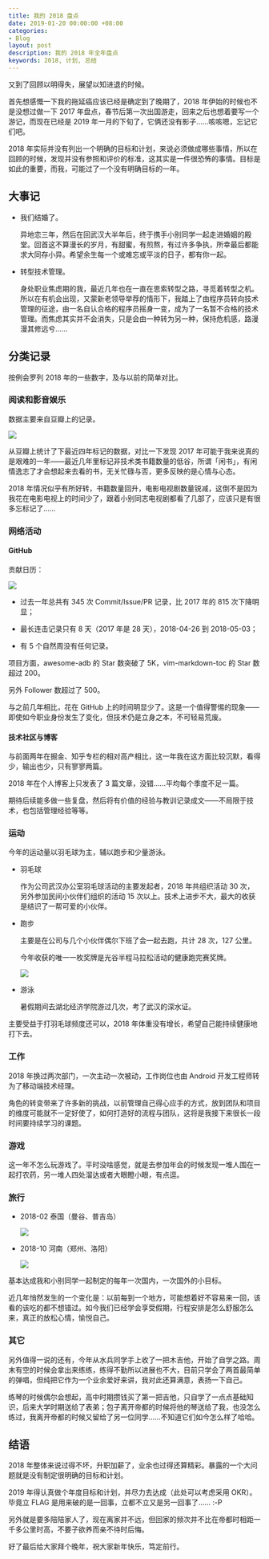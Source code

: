 ```yaml
---
title: 我的 2018 盘点
date: 2019-01-20 00:00:00 +08:00
categories:
- Blog
layout: post
description: 我的 2018 年全年盘点
keywords: 2018, 计划, 总结
---
```


又到了回顾以明得失，展望以知进退的时候。

首先想感慨一下我的拖延癌应该已经是确定到了晚期了，2018 年伊始的时候也不是没想过做一下 2017 年盘点，春节后第一次出国游走，回来之后也想着要写一个游记，而现在已经是 2019 年一月的下旬了，它俩还没有影子……咳咳嗯，忘记它们吧。

2018 年实际并没有列出一个明确的目标和计划，来说必须做成哪些事情，所以在回顾的时候，发现并没有参照和评价的标准，这其实是一件很恐怖的事情。目标是如此的重要，而我，可能过了一个没有明确目标的一年。

## 大事记

- 我们结婚了。

    异地恋三年，然后在回武汉大半年后，终于携手小别同学一起走进婚姻的殿堂。回首这不算漫长的岁月，有甜蜜，有煎熬，有过许多争执，所幸最后都能求大同存小异。希望余生每一个或难忘或平淡的日子，都有你一起。

- 转型技术管理。

    身处职业焦虑期的我，最近几年也在一直在思索转型之路，寻觅着转型之机。所以在有机会出现，又蒙新老领导举荐的情形下，我踏上了由程序员转向技术管理的征途，由一名自认合格的程序员摇身一变，成为了一名暂不合格的技术管理。而焦虑其实并不会消失，只是会由一种转为另一种，保持危机感，路漫漫其修远兮……

## 分类记录

按例会罗列 2018 年的一些数字，及与以前的简单对比。

### 阅读和影音娱乐

数据主要来自豆瓣上的记录。

![](/images/blog/2018-books-and-movies.jpeg)

从豆瓣上统计了下最近四年标记的数据，对比一下发现 2017 年可能于我来说真的是艰难的一年——最近几年里标记非技术类书籍数量的低谷，所谓「闲书」，有闲情逸志了才会想起来去看的书，无关忙碌与否，更多反映的是心情与心态。

2018 年情况似乎有所好转，书籍数量回升，电影电视剧数量锐减，这倒不是因为我花在电影电视上的时间少了，跟着小别同志电视剧都看了几部了，应该只是有很多忘标记了……

### 网络活动

#### GitHub

贡献日历：

![](/images/blog/2018-github.png)

- 过去一年总共有 345 次 Commit/Issue/PR 记录，比 2017 年的 815 次下降明显；

- 最长连击记录只有 8 天（2017 年是 28 天），2018-04-26 到 2018-05-03；

- 有 5 个自然周没有任何记录。

项目方面，awesome-adb 的 Star 数突破了 5K，vim-markdown-toc 的 Star 数超过 200。

另外 Follower 数超过了 500。

与之前几年相比，花在 GitHub 上的时间明显少了。这是一个值得警惕的现象——即使如今职业身份发生了变化，但技术仍是立身之本，不可轻易荒废。

#### 技术社区与博客

与前面两年在掘金、知乎专栏的相对高产相比，这一年我在这方面比较沉默，看得少，输出也少，只有寥寥两篇。

2018 年在个人博客上只发表了 3 篇文章，没错……平均每个季度不足一篇。

期待后续能多做一些复盘，然后将有价值的经验与教训记录成文——不局限于技术，也包括管理经验等等。

### 运动

今年的运动量以羽毛球为主，辅以跑步和少量游泳。

- 羽毛球

    作为公司武汉办公室羽毛球活动的主要发起者，2018 年共组织活动 30 次，另外参加民间小伙伴们组织的活动 15 次以上。技术上进步不大，最大的收获是结识了一帮可爱的小伙伴。

- 跑步

    主要是在公司与几个小伙伴偶尔下班了会一起去跑，共计 28 次，127 公里。
    
    今年收获的唯一一枚奖牌是光谷半程马拉松活动的健康跑完赛奖牌。

    ![](/images/blog/2018-guanggu-running.jpeg)

- 游泳

    暑假期间去湖北经济学院游过几次，考了武汉的深水证。

主要受益于打羽毛球频度还可以，2018 年体重没有增长，希望自己能持续健康地打下去。

### 工作

2018 年换过两次部门，一次主动一次被动，工作岗位也由 Android 开发工程师转为了移动端技术经理。

角色的转变带来了许多新的挑战，以前管理自己得心应手的方式，放到团队和项目的维度可能就不一定好使了，如何打造好的流程与团队，这将是我接下来很长一段时间要持续学习的课题。

### 游戏

这一年不怎么玩游戏了。平时没啥感觉，就是去参加年会的时候发现一堆人围在一起打农药，另一堆人四处溜达或者大眼瞪小眼，有点逗。

### 旅行

- 2018-02 泰国（曼谷、普吉岛）

    ![](/images/blog/2018-phuket.jpg)

- 2018-10 河南（郑州、洛阳）

    ![](/images/blog/2018-luoyang.jpg)

基本达成我和小别同学一起制定的每年一次国内，一次国外的小目标。

近几年悄然发生的一个变化是：以前每到一个地方，可能想着好不容易来一回，该看的该吃的都不想错过。如今我们已经学会享受假期，行程安排是怎么舒服怎么来，真正的放松心情，愉悦自己。

### 其它

另外值得一说的还有，今年从水兵同学手上收了一把木吉他，开始了自学之路。周末有空的时候会拿出来练练，练得不勤所以进展也不大，目前只学会了两首最简单的弹唱，但纯把它作为一个业余爱好来讲，我对此还算满意，表扬一下自己。

练琴的时候偶尔会想起，高中时期攒钱买了第一把吉他，只自学了一点点基础知识，后来大学时期送给了表弟；包子离开帝都的时候将他的琴送给了我，也没怎么练过，我离开帝都的时候又留给了另一位同学……不知道它们如今怎么样了哈哈。

## 结语

2018 年整体来说过得不坏，升职加薪了，业余也过得还算精彩。暴露的一个大问题就是没有制定很明确的目标和计划。

2019 年得认真做个年度目标和计划，并尽力去达成（此处可以考虑采用 OKR）。毕竟立 FLAG 是用来破的是一回事，立都不立又是另一回事了…… :-P

另外就是要多陪陪家人了，现在离家并不远，但回家的频次并不比在帝都时相距一千多公里时高，不要子欲养而亲不待时后悔。

好了最后给大家拜个晚年，祝大家新年快乐，笃定前行。
